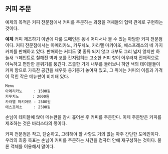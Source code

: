 ## 커피 주문
예제의 목적은 커피 전문점에서 커피를 주문하는 과정을 객체들의 협력 관계로 구현하는 것이다.

**예제**
커피 제조하기
이번에 다룰 도메인은 동네 어디서나 볼 수 있는 아담한 커피 전문점이다. 커피 전문점에서는 아메리카노, 카푸치노, 카라멜 마키아또, 에스프레소의 네 가지 커피를 판매하고 있다. 판매하는 커피도 몇 종류 되지 않고 내부도 그리 넓지 않지만 하늘새 ㄱ페인트로 칠해진 벽과 코를 간지럽히는 고소한 커피 향이 어우러져 전체적으로 아늑하고 편안한 분위기를 풍긴다. 조촐한 가게 내부를 둘러보니 하얀 색의 테이블들이 커피 향으로 가득찬 공간을 채우듯 옹기종기 놓여져 있고, 그 위에는 커피의 이름과 가격이 적힌 작은 메뉴판이 비치돼 있다.

```text
Menu
아메리카노     : 1500원
카푸치노      : 2000원
카라멜 마키아또 : 2500원
에스프레소     : 2500원
```

손님이 테이블에 앉아 메뉴판을 잠시 훑어본 후 커피를 주문한다. 이제 주문받은 커피를 제조하는 것은 바리스타의 몫이다.

커피 전문점은 작고, 단순하고, 고려해야 할 사항도 거의 없는 아주 간단한 도메인이다. 우리의 최종 목표는 손님이 커피를 주문하는 사건을 컴퓨터 안에 재구성하는 것이다. 물론 객체를 이용해서 말이다.

